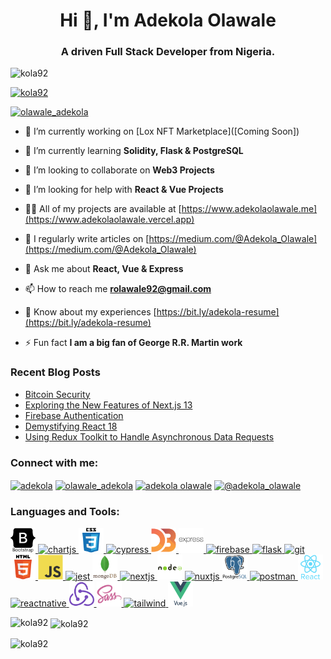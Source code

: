 <h1 align="center">Hi 👋, I'm Adekola Olawale</h1>
<h3 align="center">A driven Full Stack Developer from Nigeria.</h3>

<p align="left"> <img src="https://komarev.com/ghpvc/?username=kola92&label=Profile%20views&color=0e75b6&style=flat" alt="kola92" /> </p>

<p align="left"> <a href="https://github.com/ryo-ma/github-profile-trophy"><img src="https://github-profile-trophy.vercel.app/?username=kola92" alt="kola92" /></a> </p>

<p align="left"> <a href="https://twitter.com/olawale_adekola" target="blank"><img src="https://img.shields.io/twitter/follow/olawale_adekola?logo=twitter&style=for-the-badge" alt="olawale_adekola" /></a> </p>

- 🔭 I’m currently working on [Lox NFT Marketplace]([Coming Soon])

- 🌱 I’m currently learning **Solidity, Flask & PostgreSQL**

- 👯 I’m looking to collaborate on **Web3 Projects**

- 🤝 I’m looking for help with **React & Vue Projects**

- 👨‍💻 All of my projects are available at [https://www.adekolaolawale.me](https://www.adekolaolawale.vercel.app)

- 📝 I regularly write articles on [https://medium.com/@Adekola_Olawale](https://medium.com/@Adekola_Olawale)

- 💬 Ask me about **React, Vue & Express**

- 📫 How to reach me **rolawale92@gmail.com**

- 📄 Know about my experiences [https://bit.ly/adekola-resume](https://bit.ly/adekola-resume)

- ⚡ Fun fact **I am a big fan of George R.R. Martin work**

### Recent Blog Posts

<!-- HASHNODE:START -->
- [Bitcoin Security](https://adekolaolawale.hashnode.dev/bitcoin-security-token-in-storage)
- [Exploring the New Features of Next.js 13](https://adekolaolawale.hashnode.dev/exploring-new-features-of-nextjs13)
- [Firebase Authentication](https://adekolaolawale.hashnode.dev/firebase-authentication)
- [Demystifying React 18](https://adekolaolawale.hashnode.dev/demystifying-react-18)
- [Using Redux Toolkit to Handle Asynchronous Data Requests](https://adekolaolawale.hashnode.dev/using-redux-toolkit-to-handle-asynchronous-data-requests)
<!-- HASHNODE:END -->

<h3 align="left">Connect with me:</h3>
<p align="left">
<a href="https://dev.to/adekola" target="blank"><img align="center" src="https://raw.githubusercontent.com/rahuldkjain/github-profile-readme-generator/master/src/images/icons/Social/devto.svg" alt="adekola" height="30" width="40" /></a>
<a href="https://twitter.com/olawale_adekola" target="blank"><img align="center" src="https://raw.githubusercontent.com/rahuldkjain/github-profile-readme-generator/master/src/images/icons/Social/twitter.svg" alt="olawale_adekola" height="30" width="40" /></a>
<a href="https://linkedin.com/in/adekola olawale" target="blank"><img align="center" src="https://raw.githubusercontent.com/rahuldkjain/github-profile-readme-generator/master/src/images/icons/Social/linked-in-alt.svg" alt="adekola olawale" height="30" width="40" /></a>
<a href="https://medium.com/@adekola_olawale" target="blank"><img align="center" src="https://raw.githubusercontent.com/rahuldkjain/github-profile-readme-generator/master/src/images/icons/Social/medium.svg" alt="@adekola_olawale" height="30" width="40" /></a>
</p>

<h3 align="left">Languages and Tools:</h3>
<p align="left"> <a href="https://getbootstrap.com" target="_blank" rel="noreferrer"> <img src="https://raw.githubusercontent.com/devicons/devicon/master/icons/bootstrap/bootstrap-plain-wordmark.svg" alt="bootstrap" width="40" height="40"/> </a> <a href="https://www.chartjs.org" target="_blank" rel="noreferrer"> <img src="https://www.chartjs.org/media/logo-title.svg" alt="chartjs" width="40" height="40"/> </a> <a href="https://www.w3schools.com/css/" target="_blank" rel="noreferrer"> <img src="https://raw.githubusercontent.com/devicons/devicon/master/icons/css3/css3-original-wordmark.svg" alt="css3" width="40" height="40"/> </a> <a href="https://www.cypress.io" target="_blank" rel="noreferrer"> <img src="https://raw.githubusercontent.com/simple-icons/simple-icons/6e46ec1fc23b60c8fd0d2f2ff46db82e16dbd75f/icons/cypress.svg" alt="cypress" width="40" height="40"/> </a> <a href="https://d3js.org/" target="_blank" rel="noreferrer"> <img src="https://raw.githubusercontent.com/devicons/devicon/master/icons/d3js/d3js-original.svg" alt="d3js" width="40" height="40"/> </a> <a href="https://expressjs.com" target="_blank" rel="noreferrer"> <img src="https://raw.githubusercontent.com/devicons/devicon/master/icons/express/express-original-wordmark.svg" alt="express" width="40" height="40"/> </a> <a href="https://firebase.google.com/" target="_blank" rel="noreferrer"> <img src="https://www.vectorlogo.zone/logos/firebase/firebase-icon.svg" alt="firebase" width="40" height="40"/> </a> <a href="https://flask.palletsprojects.com/" target="_blank" rel="noreferrer"> <img src="https://www.vectorlogo.zone/logos/pocoo_flask/pocoo_flask-icon.svg" alt="flask" width="40" height="40"/> </a> <a href="https://git-scm.com/" target="_blank" rel="noreferrer"> <img src="https://www.vectorlogo.zone/logos/git-scm/git-scm-icon.svg" alt="git" width="40" height="40"/> </a> <a href="https://www.w3.org/html/" target="_blank" rel="noreferrer"> <img src="https://raw.githubusercontent.com/devicons/devicon/master/icons/html5/html5-original-wordmark.svg" alt="html5" width="40" height="40"/> </a> <a href="https://developer.mozilla.org/en-US/docs/Web/JavaScript" target="_blank" rel="noreferrer"> <img src="https://raw.githubusercontent.com/devicons/devicon/master/icons/javascript/javascript-original.svg" alt="javascript" width="40" height="40"/> </a> <a href="https://jestjs.io" target="_blank" rel="noreferrer"> <img src="https://www.vectorlogo.zone/logos/jestjsio/jestjsio-icon.svg" alt="jest" width="40" height="40"/> </a> <a href="https://www.mongodb.com/" target="_blank" rel="noreferrer"> <img src="https://raw.githubusercontent.com/devicons/devicon/master/icons/mongodb/mongodb-original-wordmark.svg" alt="mongodb" width="40" height="40"/> </a> <a href="https://nextjs.org/" target="_blank" rel="noreferrer"> <img src="https://cdn.worldvectorlogo.com/logos/nextjs-2.svg" alt="nextjs" width="40" height="40"/> </a> <a href="https://nodejs.org" target="_blank" rel="noreferrer"> <img src="https://raw.githubusercontent.com/devicons/devicon/master/icons/nodejs/nodejs-original-wordmark.svg" alt="nodejs" width="40" height="40"/> </a> <a href="https://nuxtjs.org/" target="_blank" rel="noreferrer"> <img src="https://www.vectorlogo.zone/logos/nuxtjs/nuxtjs-icon.svg" alt="nuxtjs" width="40" height="40"/> </a> <a href="https://www.postgresql.org" target="_blank" rel="noreferrer"> <img src="https://raw.githubusercontent.com/devicons/devicon/master/icons/postgresql/postgresql-original-wordmark.svg" alt="postgresql" width="40" height="40"/> </a> <a href="https://postman.com" target="_blank" rel="noreferrer"> <img src="https://www.vectorlogo.zone/logos/getpostman/getpostman-icon.svg" alt="postman" width="40" height="40"/> </a> <a href="https://reactjs.org/" target="_blank" rel="noreferrer"> <img src="https://raw.githubusercontent.com/devicons/devicon/master/icons/react/react-original-wordmark.svg" alt="react" width="40" height="40"/> </a> <a href="https://reactnative.dev/" target="_blank" rel="noreferrer"> <img src="https://reactnative.dev/img/header_logo.svg" alt="reactnative" width="40" height="40"/> </a> <a href="https://redux.js.org" target="_blank" rel="noreferrer"> <img src="https://raw.githubusercontent.com/devicons/devicon/master/icons/redux/redux-original.svg" alt="redux" width="40" height="40"/> </a> <a href="https://sass-lang.com" target="_blank" rel="noreferrer"> <img src="https://raw.githubusercontent.com/devicons/devicon/master/icons/sass/sass-original.svg" alt="sass" width="40" height="40"/> </a> <a href="https://tailwindcss.com/" target="_blank" rel="noreferrer"> <img src="https://www.vectorlogo.zone/logos/tailwindcss/tailwindcss-icon.svg" alt="tailwind" width="40" height="40"/> </a> <a href="https://vuejs.org/" target="_blank" rel="noreferrer"> <img src="https://raw.githubusercontent.com/devicons/devicon/master/icons/vuejs/vuejs-original-wordmark.svg" alt="vuejs" width="40" height="40"/> </a> </p>

<p><img align="left" src="https://github-readme-stats.vercel.app/api/top-langs?username=kola92&show_icons=true&locale=en&layout=compact" alt="kola92" /></p>

<p>&nbsp;<img align="center" src="https://github-readme-stats.vercel.app/api?username=kola92&show_icons=true&locale=en" alt="kola92" /></p>

<p><img align="center" src="https://github-readme-streak-stats.herokuapp.com/?user=kola92&" alt="kola92" /></p>
